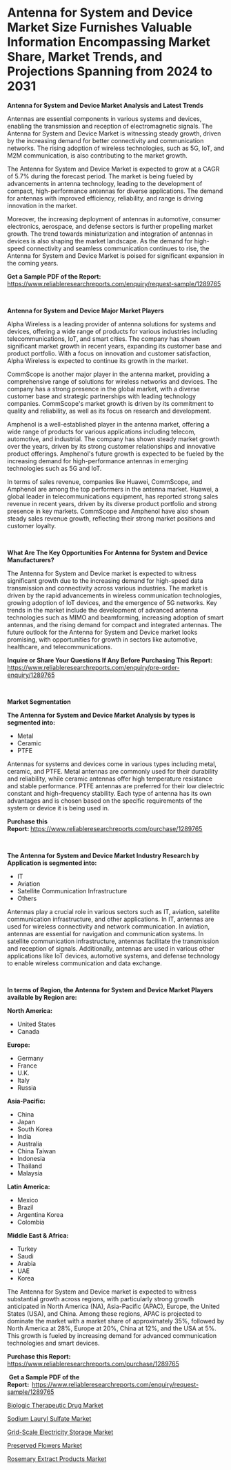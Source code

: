 <p><h1>Antenna for System and Device Market Size Furnishes Valuable Information Encompassing Market Share, Market Trends, and Projections Spanning from 2024 to 2031</h1></p><p><strong>Antenna for System and Device Market Analysis and Latest Trends</strong></p>
<p><p>Antennas are essential components in various systems and devices, enabling the transmission and reception of electromagnetic signals. The Antenna for System and Device Market is witnessing steady growth, driven by the increasing demand for better connectivity and communication networks. The rising adoption of wireless technologies, such as 5G, IoT, and M2M communication, is also contributing to the market growth.</p><p>The Antenna for System and Device Market is expected to grow at a CAGR of 5.7% during the forecast period. The market is being fueled by advancements in antenna technology, leading to the development of compact, high-performance antennas for diverse applications. The demand for antennas with improved efficiency, reliability, and range is driving innovation in the market.</p><p>Moreover, the increasing deployment of antennas in automotive, consumer electronics, aerospace, and defense sectors is further propelling market growth. The trend towards miniaturization and integration of antennas in devices is also shaping the market landscape. As the demand for high-speed connectivity and seamless communication continues to rise, the Antenna for System and Device Market is poised for significant expansion in the coming years.</p></p>
<p><strong>Get a Sample PDF of the Report:&nbsp;</strong> <a href="https://www.reliableresearchreports.com/enquiry/request-sample/1289765">https://www.reliableresearchreports.com/enquiry/request-sample/1289765</a></p>
<p>&nbsp;</p>
<p><strong>Antenna for System and Device Major Market Players</strong></p>
<p><p>Alpha Wireless is a leading provider of antenna solutions for systems and devices, offering a wide range of products for various industries including telecommunications, IoT, and smart cities. The company has shown significant market growth in recent years, expanding its customer base and product portfolio. With a focus on innovation and customer satisfaction, Alpha Wireless is expected to continue its growth in the market.</p><p>CommScope is another major player in the antenna market, providing a comprehensive range of solutions for wireless networks and devices. The company has a strong presence in the global market, with a diverse customer base and strategic partnerships with leading technology companies. CommScope's market growth is driven by its commitment to quality and reliability, as well as its focus on research and development.</p><p>Amphenol is a well-established player in the antenna market, offering a wide range of products for various applications including telecom, automotive, and industrial. The company has shown steady market growth over the years, driven by its strong customer relationships and innovative product offerings. Amphenol's future growth is expected to be fueled by the increasing demand for high-performance antennas in emerging technologies such as 5G and IoT.</p><p>In terms of sales revenue, companies like Huawei, CommScope, and Amphenol are among the top performers in the antenna market. Huawei, a global leader in telecommunications equipment, has reported strong sales revenue in recent years, driven by its diverse product portfolio and strong presence in key markets. CommScope and Amphenol have also shown steady sales revenue growth, reflecting their strong market positions and customer loyalty.</p></p>
<p>&nbsp;</p>
<p><strong>What Are The Key Opportunities For Antenna for System and Device Manufacturers?</strong></p>
<p><p>The Antenna for System and Device market is expected to witness significant growth due to the increasing demand for high-speed data transmission and connectivity across various industries. The market is driven by the rapid advancements in wireless communication technologies, growing adoption of IoT devices, and the emergence of 5G networks. Key trends in the market include the development of advanced antenna technologies such as MIMO and beamforming, increasing adoption of smart antennas, and the rising demand for compact and integrated antennas. The future outlook for the Antenna for System and Device market looks promising, with opportunities for growth in sectors like automotive, healthcare, and telecommunications.</p></p>
<p><strong>Inquire or Share Your Questions If Any Before Purchasing This Report:</strong> <a href="https://www.reliableresearchreports.com/enquiry/pre-order-enquiry/1289765">https://www.reliableresearchreports.com/enquiry/pre-order-enquiry/1289765</a></p>
<p>&nbsp;</p>
<p><strong>Market Segmentation</strong></p>
<p><strong>The Antenna for System and Device Market Analysis by types is segmented into:</strong></p>
<p><ul><li>Metal</li><li>Ceramic</li><li>PTFE</li></ul></p>
<p><p>Antennas for systems and devices come in various types including metal, ceramic, and PTFE. Metal antennas are commonly used for their durability and reliability, while ceramic antennas offer high temperature resistance and stable performance. PTFE antennas are preferred for their low dielectric constant and high-frequency stability. Each type of antenna has its own advantages and is chosen based on the specific requirements of the system or device it is being used in.</p></p>
<p><strong>Purchase this Report:&nbsp;</strong><a href="https://www.reliableresearchreports.com/purchase/1289765">https://www.reliableresearchreports.com/purchase/1289765</a></p>
<p>&nbsp;</p>
<p><strong>The Antenna for System and Device Market Industry Research by Application is segmented into:</strong></p>
<p><ul><li>IT</li><li>Aviation</li><li>Satellite Communication Infrastructure</li><li>Others</li></ul></p>
<p><p>Antennas play a crucial role in various sectors such as IT, aviation, satellite communication infrastructure, and other applications. In IT, antennas are used for wireless connectivity and network communication. In aviation, antennas are essential for navigation and communication systems. In satellite communication infrastructure, antennas facilitate the transmission and reception of signals. Additionally, antennas are used in various other applications like IoT devices, automotive systems, and defense technology to enable wireless communication and data exchange.</p></p>
<p>&nbsp;</p>
<p><strong>In terms of Region, the Antenna for System and Device Market Players available by Region are:</strong></p>
<p>
    <p> <strong> North America: </strong>
        <ul>
            <li>United States</li>
            <li>Canada</li>
        </ul>
        </p> 
    <p> <strong> Europe: </strong>
        <ul>
            <li>Germany</li>
            <li>France</li>
            <li>U.K.</li>
            <li>Italy</li>
            <li>Russia</li>
        </ul>
        </p> 
    <p> <strong> Asia-Pacific: </strong>
        <ul>
            <li>China</li>
            <li>Japan</li>
            <li>South Korea</li>
            <li>India</li>
            <li>Australia</li>
            <li>China Taiwan</li>
            <li>Indonesia</li>
            <li>Thailand</li>
            <li>Malaysia</li>
        </ul>
        </p> 
    <p> <strong> Latin America: </strong>
        <ul>
            <li>Mexico</li>
            <li>Brazil</li>
            <li>Argentina Korea</li>
            <li>Colombia</li>
        </ul>
        </p> 
    <p> <strong> Middle East & Africa: </strong>
        <ul>
            <li>Turkey</li>
            <li>Saudi</li>
            <li>Arabia</li>
            <li>UAE</li>
            <li>Korea</li>
        </ul>
    </p>
    </p>
<p><p>The Antenna for System and Device market is expected to witness substantial growth across regions, with particularly strong growth anticipated in North America (NA), Asia-Pacific (APAC), Europe, the United States (USA), and China. Among these regions, APAC is projected to dominate the market with a market share of approximately 35%, followed by North America at 28%, Europe at 20%, China at 12%, and the USA at 5%. This growth is fueled by increasing demand for advanced communication technologies and smart devices.</p></p>
<p><strong>Purchase this Report: </strong><a href="https://www.reliableresearchreports.com/purchase/1289765">https://www.reliableresearchreports.com/purchase/1289765</a></p>
<p>&nbsp;<strong>Get a Sample PDF of the Report:&nbsp;&nbsp;</strong><a href="https://www.reliableresearchreports.com/enquiry/request-sample/1289765">https://www.reliableresearchreports.com/enquiry/request-sample/1289765</a></p>
<p><strong></strong></p>
<p><p><a href="https://github.com/kosella/Market-Research-Report-List-2/blob/main/biologic-therapeutic-drug-market.md">Biologic Therapeutic Drug Market</a></p><p><a href="https://view.publitas.com/reportprime-1/global-sodium-lauryl-sulfate-market-size-and-market-trends-insights-and-projections-from-2024-to-2031/">Sodium Lauryl Sulfate Market</a></p><p><a href="https://github.com/kufem1/Market-Research-Report-List-1/blob/main/grid-scale-electricity-storage-market.md">Grid-Scale Electricity Storage Market</a></p><p><a href="https://view.publitas.com/reportprime-1/preserved-flowers-market-size-evaluating-its-market-trends-growth-and-projections-2024-2031/">Preserved Flowers Market</a></p><p><a href="https://lydian-appliance-61d.notion.site/Global-Rosemary-Extract-Products-Market-Size-and-Market-Trends-Insights-and-Projections-from-2024-t-a04cc9c9810a4e7694d61a483df8c37f">Rosemary Extract Products Market</a></p></p>